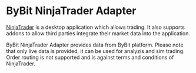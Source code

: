 # ByBit NinjaTrader Adapter

[NinjaTrader](https://www.ninjatrader.com)  is a desktop application which allows trading. It also supports addons to allow third parties integrate their market data into the application.

ByBit NinjaTrader Adapter provides data from ByBit platform. Please note that only live data is provided, it can be used for analyzis and sim trading. Order routing is not supported and is against terms and conditions of NinjaTrader.
